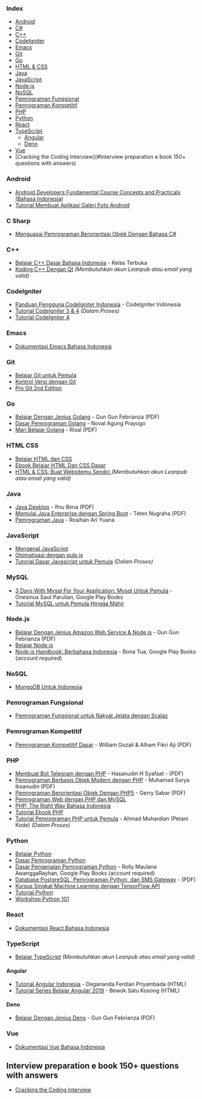 ### Index

* [Android](#android)
* [C#](#c-sharp)
* [C++](#cpp)
* [CodeIgniter](#codeigniter)
* [Emacs](#emacs)
* [Git](#git)
* [Go](#go)
* [HTML & CSS](#html-css)
* [Java](#java)
* [JavaScript](#javascript)
* [Node.js](#nodejs)
* [NoSQL](#nosql)
* [Pemrograman Fungsional](#pemrograman-fungsional)
* [Pemrograman Kompetitif](#pemrograman-kompetitif)
* [PHP](#php)
* [Python](#python)
* [React](#react)
* [TypeScript](#typescript)
  * [Angular](#angular)
  * [Deno](#deno)
* [Vue](#vue)
* [Cracking the Coding Interview](#Interview preparation e book 150+ questions with answers)


### Android

* [Android Developers Fundamental Course Concepts and Practicals (Bahasa Indonesia)](https://yukcoding.id/download-ebook-android-gratis/)
* [Tutorial Membuat Aplikasi Galeri Foto Android](https://www.smashwords.com/books/view/533096)


### C Sharp

* [Menguasai Pemrograman Berorientasi Objek Dengan Bahasa C#](https://mahirkoding.id/ebook-pemrograman-berorientasi-objek-c-pdf/)


<h3 id="cpp">C++</h3>

* [Belajar C++ Dasar Bahasa Indonesia](https://github.com/kelasterbuka/CPP_dasar-dasar-programming) - Kelas Terbuka
* [Koding C++ Dengan Qt](https://leanpub.com/koding-cpp-qt) *(Membutuhkan akun Leanpub atau email yang valid)*


### CodeIgniter

* [Panduan Pengguna CodeIgniter Indonesia](https://codeigniter-id.github.io/user-guide/) - CodeIgniter Indonesia
* [Tutorial CodeIgniter 3 & 4](https://www.petanikode.com/tutorial/codeigniter/) *(Dalam Proses)*
* [Tutorial CodeIgniter 4](http://mfikri.com/artikel/tutorial-codeigniter4)


### Emacs

* [Dokumentasi Emacs Bahasa Indonesia](https://github.com/kholidfu/emacs_doc)


### Git

* [Belajar Git untuk Pemula](https://github.com/petanikode/belajar-git)
* [Kontrol Versi dengan Git](https://leanpub.com/kontrol-versi-git)
* [Pro Git 2nd Edition](https://git-scm.com/book/id/v2)


### Go

* [Belajar Dengan Jenius Golang](https://raw.githubusercontent.com/gungunfebrianza/Belajar-Dengan-Jenius-Golang/master/Belajar%20Dengan%20Jenius%20Golang.pdf) - Gun Gun Febrianza (PDF)
* [Dasar Pemrograman Golang](https://dasarpemrogramangolang.novalagung.com) - Noval Agung Prayogo
* [Mari Belajar Golang](https://www.smashwords.com/books/view/938003) - Risal (PDF)


### HTML CSS

* [Belajar HTML dan CSS](http://www.ariona.net/ebook-belajar-html-dan-css/)
* [Ebook Belajar HTML Dan CSS Dasar](https://www.malasngoding.com/download-ebook-belajar-html-dan-css-dasar-gratis/)
* [HTML & CSS: Buat Websitemu Sendiri ](https://leanpub.com/html-css--buat-webistemu-sendiri) *(Membutuhkan akun Leanpub atau email yang valid)*


### Java

* [Java Desktop](https://github.com/ifnu/buku-java-desktop/raw/master/java-desktop-ifnu-bima.pdf) - Ifnu Bima (PDF)
* [Memulai Java Enterprise dengan Spring Boot](https://raw.githubusercontent.com/teten777/free-ebook-springboot-basic/master/Memulai%20Java%20Enterprise%20dengan%20Spring%20Boot.pdf) - Teten Nugraha (PDF)
* [Pemrograman Java](https://blog.rosihanari.net/download-tutorial-java-se-gratis/) - Rosihan Ari Yuana


### JavaScript

* [Mengenal JavaScript](http://masputih.com/2013/01/ebook-gratis-mengenal-javascript)
* [Otomatisasi dengan gulp.js](https://kristories.gitbooks.io/otomatisasi-dengan-gulp-js/content/)
* [Tutorial Dasar Javascript untuk Pemula](https://www.petanikode.com/tutorial/javascript/) *(Dalam Proses)*


### MySQL

* [3 Days With Mysql For Your Application: Mysql Untuk Pemula](https://play.google.com/store/books/details/Onesinus_Saut_Parulian_3_Days_With_Mysql_For_Your?id=MbdTDwAAQBAJ) - Onesinus Saut Parulian, Google Play Books
* [Tutorial MySQL untuk Pemula Hingga Mahir](https://umardanny.com/tutorial-mysql-untuk-pemula-hingga-mahir-ebook-download-pdf/)


### Node.js

* [Belajar Dengan Jenius Amazon Web Service & Node.js](https://github.com/gungunfebrianza/Belajar-Dengan-Jenius-Node.js/releases/download/1.2/Belajar.Dengan.Jenius.Javascript.Node.pdf) - Gun Gun Febrianza (PDF)
* [Belajar Node.js](http://idjs.github.io/belajar-nodejs/)
* [Node.js Handbook: Berbahasa Indonesia](https://play.google.com/store/books/details/Bona_Tua_Node_js_Handbook?id=9WhZDwAAQBAJ) - Bona Tua, Google Play Books (*account required*)


### NoSQL

* [MongoDB Untuk Indonesia](https://kristories.gitbooks.io/pengantar-mongodb/content/)


### Pemrograman Fungsional

* [Pemrograman Fungsional untuk Rakyat Jelata dengan Scalaz](https://leanpub.com/fpmortals-id)


### Pemrograman Kompetitif

* [Pemrograman Kompetitif Dasar](https://ksn.toki.id/data/pemrograman-kompetitif-dasar.pdf) - William Gozali & Alham Fikri Aji (PDF)


### PHP

* [Membuat Bot Telegram dengan PHP](https://www.slideshare.net/HasanudinHS/ebook-i-membuat-bot-telegram-dengan-php) - Hasanudin H Syafaat - (PDF)
* [Pemrograman Berbasis Objek Modern dengan PHP](https://arsiteknologi.com/wp-content/uploads/Pemrograman_Berbasis_Objek_Modern_dengan_PHP_Google_Play_Book.pdf) - Muhamad Surya Iksanudin (PDF)
* [Pemrograman Berorientasi Objek Dengan PHP5](https://endangcahyapermana.files.wordpress.com/2016/03/belajar-singkat-pemrograman-berorientasi-objek-dengan-php5.pdf) - Gerry Sabar (PDF)
* [Pemrograman Web dengan PHP dan MySQL](http://achmatim.net/2009/04/15/buku-gratis-pemrograman-web-dengan-php-dan-mysql/)
* [PHP: The Right Way Bahasa Indonesia](http://id.phptherightway.com/#site-header/)
* [Tutorial Ebook PHP](http://www.ilmuwebsite.com/ebook-php-free-download)
* [Tutorial Pemrograman PHP untuk Pemula](https://www.petanikode.com/tutorial/php) - Ahmad Muhardian (Petani Kode) *(Dalam Proses)*


### Python

* [Belajar Python](http://www.belajarpython.com)
* [Dasar Pemrograman Python](https://www.pythonindo.com/tutorial-python-dasar/)
* [Dasar Pengenalan Pemrograman Python](https://play.google.com/store/books/details/Rolly_Maulana_Awangga_Dasar_dasar_Python?id=YpzDDwAAQBAJ) - Rolly Maulana AwanggaRayhan, Google Play Books (account required)
* [Database PostgreSQL, Pemrograman Python, dan SMS Gateway](http://rab.co.id/files/python/bukupython2.pdf.gz) - (PDF)
* [Kursus Singkat Machine Learning dengan TensorFlow API](https://developers.google.com/machine-learning/crash-course?hl=id)
* [Tutorial Python](https://docs.python.org/id/3.8/tutorial/)
* [Workshop Python 101](http://sakti.github.io/python101/)


### React

* [Dokumentasi React Bahasa Indonesia](https://id.reactjs.org)


### TypeScript

* [Belajar TypeScript](https://leanpub.com/belajar-typescript) *(Membutuhkan akun Leanpub atau email yang valid)*


#### Angular

* [Tutorial Angular Indonesia](https://degananda.com/tutorial-angular-indonesia-daftar-isi-download-pdf/) - Degananda Ferdian Priyambada (HTML)
* [Tutorial Series Belajar Angular 2019](https://www.bewoksatukosong.com/2019/09/tutorial-series-belajar-angular-2019.html) - Bewok Satu Kosong (HTML)


#### Deno

* [Belajar Dengan Jenius Deno](https://raw.githubusercontent.com/gungunfebrianza/Belajar-Dengan-Jenius-DenoTheWKWKLand/master/Belajar%20Dengan%20Jenius%20Deno.pdf) - Gun Gun Febrianza (PDF)


### Vue

* [Dokumentasi Vue Bahasa Indonesia](https://github.com/vuejs-id/docs)

## Interview preparation e book 150+ questions with answers

* [Cracking the Coding Interview](https://drive.google.com/file/d/1RiRx3On3AU6QFN1DHMA9Uv-tbegXSkMR/view?usp=sharing)
